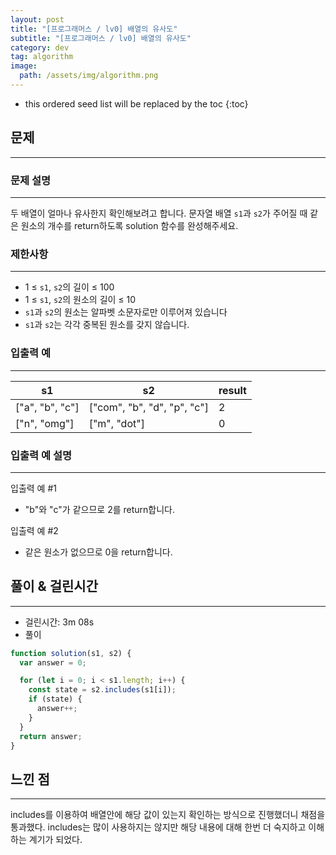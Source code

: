 ```yaml
---
layout: post
title: "[프로그래머스 / lv0] 배열의 유사도"
subtitle: "[프로그래머스 / lv0] 배열의 유사도"
category: dev
tag: algorithm
image:
  path: /assets/img/algorithm.png
---
```


<!-- prettier-ignore -->
* this ordered seed list will be replaced by the toc
{:toc}

## 문제

---

### **문제 설명**

---

두 배열이 얼마나 유사한지 확인해보려고 합니다. 문자열 배열 `s1`과 `s2`가 주어질 때 같은 원소의 개수를 return하도록 solution 함수를 완성해주세요.

### 제한사항

---

- 1 ≤ `s1`, `s2`의 길이 ≤ 100
- 1 ≤ `s1`, `s2`의 원소의 길이 ≤ 10
- `s1`과 `s2`의 원소는 알파벳 소문자로만 이루어져 있습니다
- `s1`과 `s2`는 각각 중복된 원소를 갖지 않습니다.

### 입출력 예

---

| s1              | s2                          | result |
| --------------- | --------------------------- | ------ |
| ["a", "b", "c"] | ["com", "b", "d", "p", "c"] | 2      |
| ["n", "omg"]    | ["m", "dot"]                | 0      |

### 입출력 예 설명

---

입출력 예 #1

- "b"와 "c"가 같으므로 2를 return합니다.

입출력 예 #2

- 같은 원소가 없으므로 0을 return합니다.

## 풀이 & 걸린시간

---

- 걸린시간: 3m 08s
- 풀이

```jsx
function solution(s1, s2) {
  var answer = 0;

  for (let i = 0; i < s1.length; i++) {
    const state = s2.includes(s1[i]);
    if (state) {
      answer++;
    }
  }
  return answer;
}
```

## 느낀 점

---

includes를 이용하여 배열안에 해당 값이 있는지 확인하는 방식으로 진행했더니 채점을 통과했다. includes는 많이 사용하지는 않지만 해당 내용에 대해 한번 더 숙지하고 이해하는 계기가 되었다.
